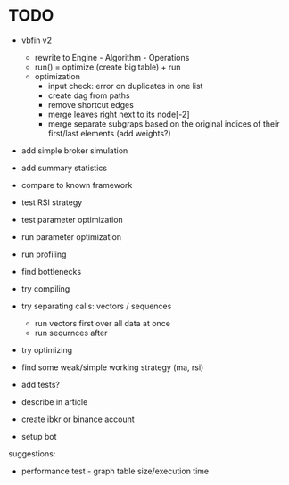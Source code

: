 # TODO

- vbfin v2
  - rewrite to Engine - Algorithm - Operations
  - run() = optimize (create big table) + run
  - optimization
    - input check: error on duplicates in one list
    - create dag from paths
    - remove shortcut edges
    - merge leaves right next to its node[-2]
    - merge separate subgraps based on the original indices of their first/last elements (add weights?)

- add simple broker simulation
- add summary statistics
- compare to known framework

- test RSI strategy
- test parameter optimization
- run parameter optimization

- run profiling
- find bottlenecks
- try compiling
- try separating calls: vectors / sequences
  - run vectors first over all data at once
  - run sequrnces after
- try optimizing

- find some weak/simple working strategy (ma, rsi)

- add tests?

- describe in article
- create ibkr or binance account
- setup bot

suggestions:

- performance test - graph table size/execution time

